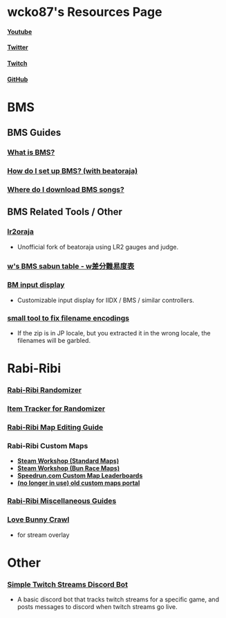 # wcko87's Resources Page

#### [Youtube](https://www.youtube.com/user/wcko87)
#### [Twitter](https://twitter.com/wcko87)
#### [Twitch](https://www.twitch.tv/wcko87)
#### [GitHub](https://github.com/wcko87)


# BMS

## BMS Guides

### [What is BMS?](https://github.com/wcko87/beatoraja-english-guide/wiki/BMS-Overview)

### [How do I set up BMS? (with beatoraja)](https://github.com/wcko87/beatoraja-english-guide/wiki)

### [Where do I download BMS songs?](https://github.com/wcko87/beatoraja-english-guide/wiki/Downloading-Songs)

## BMS Related Tools / Other

### [lr2oraja](https://github.com/wcko87/lr2oraja)
- Unofficial fork of beatoraja using LR2 gauges and judge.

### [w's BMS sabun table - w差分難易度表](https://wcko87.github.io/bms-table/obj-w.html)

### [BM input display](https://github.com/wcko87/bm-input-display)
- Customizable input display for IIDX / BMS / similar controllers.

### [small tool to fix filename encodings](https://github.com/wcko87/fix-filename-encodings)
- If the zip is in JP locale, but you extracted it in the wrong locale, the filenames will be garbled.


# Rabi-Ribi

### [Rabi-Ribi Randomizer](https://wcko87.github.io/rabiribi-randomizer/)

### [Item Tracker for Randomizer](https://wcko87.github.io/rabi-ribi-item-tracker/)

### [Rabi-Ribi Map Editing Guide](https://wcko87.github.io/rabiribi-map-editing/)

### Rabi-Ribi Custom Maps
- [**Steam Workshop (Standard Maps)**](https://steamcommunity.com/workshop/browse/?appid=400910&requiredtags[]=Map+-+Standard)
- [**Steam Workshop (Bun Race Maps)**](https://steamcommunity.com/workshop/browse/?appid=400910&requiredtags[]=Map+-+Bun+Race)
- [**Speedrun.com Custom Map Leaderboards**](https://www.speedrun.com/rbrb_custom)
- [**(no longer in use) old custom maps portal**](https://wcko87.github.io/rabi-ribi-maps/)

### [Rabi-Ribi Miscellaneous Guides](https://wcko87.github.io/rabi-ribi-guides/)

### [Love Bunny Crawl](https://wcko87.github.io/bunny-crawl/)
- for stream overlay


# Other

### [Simple Twitch Streams Discord Bot](https://github.com/wcko87/simple-twitch-streams-bot)
- A basic discord bot that tracks twitch streams for a specific game, and posts messages to discord when twitch streams go live.



